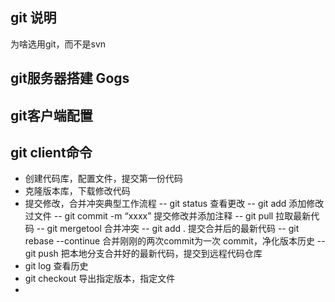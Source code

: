 ## git 说明

为啥选用git，而不是svn


## git服务器搭建  Gogs

## git客户端配置

## git client命令

- 创建代码库，配置文件，提交第一份代码
- 克隆版本库，下载修改代码
- 提交修改，合并冲突典型工作流程
 -- git status 查看更改
 -- git add 添加修改过文件
 -- git  commit -m “xxxx” 提交修改并添加注释 
 -- git pull       拉取最新代码
 -- git mergetool   合并冲突
 -- git add .  提交合并后的最新代码
 -- git rebase --continue 合并刚刚的两次commit为一次 commit，净化版本历史
 -- git push 把本地分支合并好的最新代码，提交到远程代码仓库
 - git log 查看历史
 - git checkout 导出指定版本，指定文件
 - 